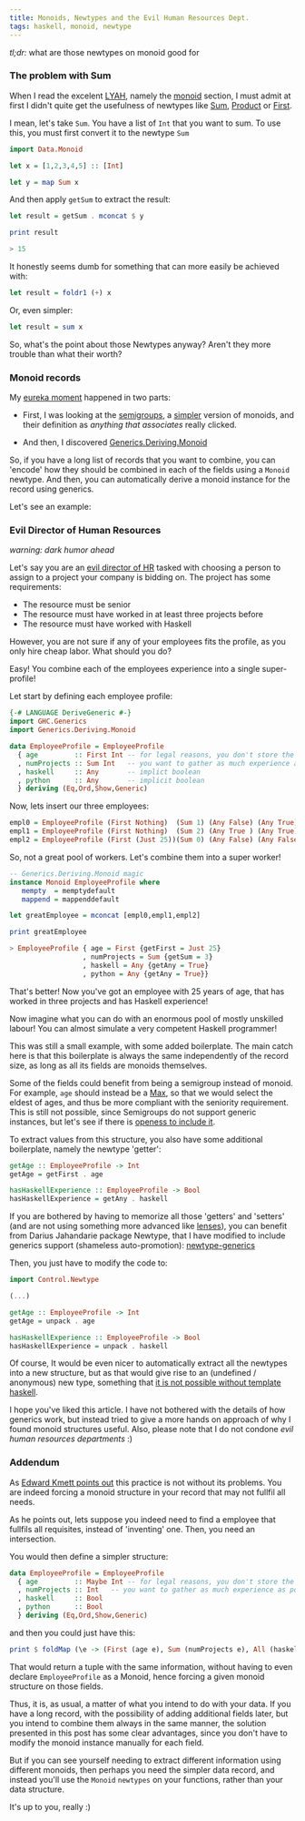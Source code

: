 ```yaml
---
title: Monoids, Newtypes and the Evil Human Resources Dept.
tags: haskell, monoid, newtype
---
```


_tl;dr:_ what are those newtypes on monoid good for

### The problem with Sum

When I read the excelent [LYAH](http://learnyouahaskell.com/),
namely the [monoid](http://learnyouahaskell.com/functors-applicative-functors-and-monoids#monoids)
section, I must admit at first I didn't quite get the usefulness of newtypes like 
[Sum](http://hackage.haskell.org/package/base-4.6.0.1/docs/Data-Monoid.html#t:Sum), 
[Product](http://hackage.haskell.org/package/base-4.6.0.1/docs/Data-Monoid.html#t:Product)
or [First](http://hackage.haskell.org/package/base-4.6.0.1/docs/Data-Monoid.html#t:Sum).

I mean, let's take ```Sum```. You have a list of ```Int``` that you want to sum. To use this,
you must first convert it to the newtype ```Sum```

```Haskell
import Data.Monoid

let x = [1,2,3,4,5] :: [Int]

let y = map Sum x
```
And then apply ```getSum``` to extract the result:

```Haskell
let result = getSum . mconcat $ y

print result

> 15
```

It honestly seems dumb for something that can more easily be achieved with:

```Haskell
let result = foldr1 (+) x

```

Or, even simpler:

```Haskell
let result = sum x

```

So, what's the point about those Newtypes anyway? Aren't they more trouble than what their worth?

### Monoid records

My [eureka moment](https://en.wikipedia.org/wiki/Eureka_effect) happened in two parts:

* First, I was looking at the [semigroups](http://hackage.haskell.org/package/semigroups),
  a [simpler](http://fundeps.com/posts/haskell/2014-03-05-from-semigroup-to-bind/) version of monoids, and their definition as
  *anything that associates* really clicked.

* And then, I discovered [Generics.Deriving.Monoid](http://hackage.haskell.org/package/generic-deriving-1.6.2/docs/Generics-Deriving-Monoid.html)

So, if you have a long list of records that you want to combine, you can 'encode' how they should be combined in each of
the fields using a ```Monoid``` newtype. And then, you can automatically derive a monoid instance for the record using generics.

Let's see an example:

### Evil Director of Human Resources

_warning: dark humor ahead_

Let's say you are an [evil director of HR](https://en.wikipedia.org/wiki/Catbert) tasked with choosing a person to assign to
a project your company is bidding on. The project has some requirements:

* The resource must be senior
* The resource must have worked in at least three projects before
* The resource must have worked with Haskell

However, you are not sure if any of your employees fits the profile, as you only hire cheap labor. What should you do?

Easy! You combine each of the employees experience into a single super-profile!

Let start by defining each employee profile:

```Haskell
{-# LANGUAGE DeriveGeneric #-}
import GHC.Generics
import Generics.Deriving.Monoid

data EmployeeProfile = EmployeeProfile
  { age         :: First Int -- for legal reasons, you don't store the age of some employees
  , numProjects :: Sum Int   -- you want to gather as much experience as possible
  , haskell     :: Any       -- implict boolean
  , python      :: Any       -- implicit boolean
  } deriving (Eq,Ord,Show,Generic)
```

Now, lets insert our three employees:

```Haskell
empl0 = EmployeeProfile (First Nothing)  (Sum 1) (Any False) (Any True)
empl1 = EmployeeProfile (First Nothing)  (Sum 2) (Any True ) (Any True)
empl2 = EmployeeProfile (First (Just 25))(Sum 0) (Any False) (Any False)
```

So, not a great pool of workers. Let's combine them into a super worker!

```Haskell
-- Generics.Deriving.Monoid magic
instance Monoid EmployeeProfile where
   mempty  = memptydefault
   mappend = mappenddefault

let greatEmployee = mconcat [empl0,empl1,empl2]

print greatEmployee 

> EmployeeProfile { age = First {getFirst = Just 25}
				  , numProjects = Sum {getSum = 3}
				  , haskell = Any {getAny = True}
				  , python = Any {getAny = True}}
```

That's better! Now you've got an employee with 25 years of age, that has worked in three
projects and has Haskell experience!

Now imagine what you can do with an enormous pool of mostly unskilled labour! 
You can almost simulate a very competent Haskell programmer!

This was still a small example, with some added boilerplate.
The main catch here is that this boilerplate is always the same independently of the record size, as long as
all its fields are monoids themselves. 

Some of the fields could benefit from being a semigroup instead of monoid. For example, ```age``` should instead be a 
[Max](http://hackage.haskell.org/package/semigroups-0.12.2/docs/Data-Semigroup.html#t:Max), so that we would select
the eldest of ages, and thus be more compliant with the seniority requirement.
This is still not possible, since Semigroups do not support generic instances, but let's see if there is 
[openess to include it](https://github.com/ekmett/semigroups/issues/26).

To extract values from this structure, you also have some additional boilerplate, namely the newtype 'getter':

```Haskell
getAge :: EmployeeProfile -> Int
getAge = getFirst . age

hasHaskellExperience :: EmployeeProfile -> Bool
hasHaskellExperience = getAny . haskell
```

If you are bothered by having to memorize all those 'getters' and 'setters' (and are not using something more advanced like
[lenses](http://hackage.haskell.org/package/lens)), you can benefit from Darius Jahandarie package Newtype, that I have modified
to include generics support (shameless auto-promotion): [newtype-generics](http://hackage.haskell.org/package/newtype-generics)

Then, you just have to modify the code to:

```Haskell
import Control.Newtype

(...)

getAge :: EmployeeProfile -> Int
getAge = unpack . age

hasHaskellExperience :: EmployeeProfile -> Bool
hasHaskellExperience = unpack . haskell

```

Of course, It would be even nicer to automatically extract all the newtypes into a new structure, but as that would 
give rise to an (undefined / anonymous) new type, something that 
[it is not possible without template haskell](https://stackoverflow.com/questions/22299840/derive-a-record-datatype-without-template-haskell).

I hope you've liked this article. I have not bothered with the details of how generics work, but instead tried to give a more
hands on approach of why I found monoid structures useful.
Also, please note that I do not condone _evil human resources departments_ :)

### Addendum

As [Edward Kmett points out](http://www.reddit.com/r/haskell/comments/207yjp/monoids_newtypes_and_the_evil_human_resources_dept/cg0p7gt)
this practice is not without its problems. You are indeed forcing a monoid structure in your record that may not fullfil all
needs.

As he points out, lets suppose you indeed need to find a employee that fullfils all requisites, instead of 'inventing' one.
Then, you need an intersection.

You would then define a simpler structure:

```Haskell
data EmployeeProfile = EmployeeProfile
  { age         :: Maybe Int -- for legal reasons, you don't store the age of some employees
  , numProjects :: Int   -- you want to gather as much experience as possible
  , haskell     :: Bool  
  , python      :: Bool 
  } deriving (Eq,Ord,Show,Generic)

```

and then you could just have this:

```Haskell
print $ foldMap (\e -> (First (age e), Sum (numProjects e), All (haskell e))) [empl0,empl1,empl2]
```

That would return a tuple with the same information, without having to even declare ```EmployeeProfile``` as a Monoid,
hence forcing a given monoid structure on those fields.

Thus, it is, as usual, a matter of what you intend to do with your data.
If you have a long record, with the possibility of adding additional fields later, but you intend to combine them always
in the same manner, the solution presented in this post has some clear advantages, since you don't have to modify the monoid
instance manually for each field.

But if you can see yourself needing to extract different information using different monoids, then perhaps you need the simpler
data record, and instead you'll use the ```Monoid``` ```newtypes``` on your functions, rather than your data structure.

It's up to you, really :)

